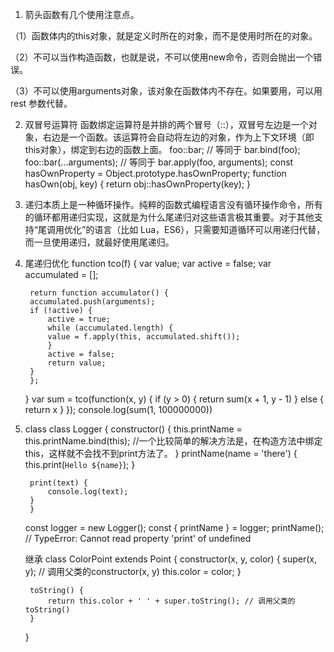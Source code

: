 1. 箭头函数有几个使用注意点。

（1）函数体内的this对象，就是定义时所在的对象，而不是使用时所在的对象。

（2）不可以当作构造函数，也就是说，不可以使用new命令，否则会抛出一个错误。

（3）不可以使用arguments对象，该对象在函数体内不存在。如果要用，可以用 rest 参数代替。

2. 双冒号运算符
    函数绑定运算符是并排的两个冒号（::），双冒号左边是一个对象，右边是一个函数。该运算符会自动将左边的对象，作为上下文环境（即this对象），绑定到右边的函数上面。
    foo::bar;
    // 等同于
    bar.bind(foo);
    foo::bar(...arguments);
    // 等同于
    bar.apply(foo, arguments);
    const hasOwnProperty = Object.prototype.hasOwnProperty;
    function hasOwn(obj, key) {
    return obj::hasOwnProperty(key);
    }

3. 递归本质上是一种循环操作。纯粹的函数式编程语言没有循环操作命令，所有的循环都用递归实现，这就是为什么尾递归对这些语言极其重要。对于其他支持“尾调用优化”的语言（比如 Lua，ES6），只需要知道循环可以用递归代替，而一旦使用递归，就最好使用尾递归。

4. 尾递归优化
        function tco(f) {
        var value;
        var active = false;
        var accumulated = [];
    
        return function accumulator() {
        accumulated.push(arguments);
        if (!active) {
            active = true;
            while (accumulated.length) {
            value = f.apply(this, accumulated.shift());
            }
            active = false;
            return value;
        }
        };
    }
    var sum = tco(function(x, y) {
        if (y > 0) {
        return sum(x + 1, y - 1)
        }
        else {
        return x
        }
    });
    console.log(sum(1, 100000000)) 
4. class 
    class Logger {
        constructor() {
            this.printName = this.printName.bind(this);  //一个比较简单的解决方法是，在构造方法中绑定this，这样就不会找不到print方法了。
        }
        printName(name = 'there') {
            this.print(`Hello ${name}`);
        }

        print(text) {
            console.log(text);
        }
        }
    const logger = new Logger();
    const { printName } = logger;
    printName(); // TypeError: Cannot read property 'print' of undefined

    继承
    class ColorPoint extends Point {
        constructor(x, y, color) {
            super(x, y); // 调用父类的constructor(x, y)
            this.color = color;
        }

        toString() {
            return this.color + ' ' + super.toString(); // 调用父类的toString()
        }
    }


